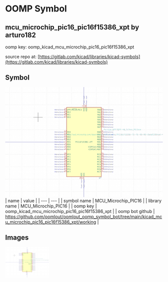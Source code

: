 # OOMP Symbol  
## mcu_microchip_pic16_pic16f15386_xpt  by arturo182  
  
oomp key: oomp_kicad_mcu_microchip_pic16_pic16f15386_xpt  
  
source repo at: [https://gitlab.com/kicad/libraries/kicad-symbols](https://gitlab.com/kicad/libraries/kicad-symbols)  
## Symbol  
  
[![working.png](working_600.png)](working.png)  
| name | value | 
| --- | --- | 
| symbol name | MCU_Microchip_PIC16 | 
| library name | MCU_Microchip_PIC16 | 
| oomp key | oomp_kicad_mcu_microchip_pic16_pic16f15386_xpt | 
| oomp bot github | https://github.com/oomlout/oomlout_oomp_symbol_bot/tree/main/kicad_mcu_microchip_pic16_pic16f15386_xpt/working | 
## Images  
  
[![working.png](working_140.png)](working.png)  
